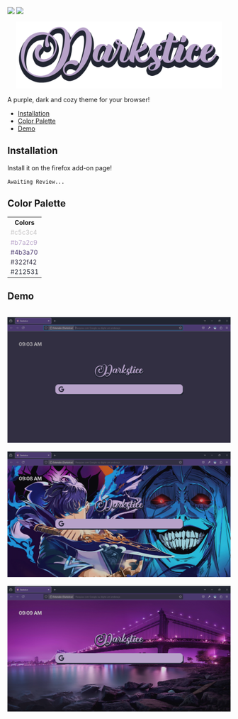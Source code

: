 ![](https://img.shields.io/badge/license-GPLv3-orange.svg)
![](https://tokei.rs/b1/github/MosukaSan/Darkstice_Firefox?category=code)

<div align=center>
    <img src="images/Darkstice_Logo_Light.png" height=150px>
</div>

A purple, dark and cozy theme for your browser!

- [Installation](#installation)
- [Color Palette](#color-palette)
- [Demo](#demo)

## Installation
Install it on the firefox add-on page!
```
Awaiting Review...
```

## Color Palette
<table>
    <tr>
        <th>Colors</th>
    </tr>
    <tr>
        <td style="color: #c5c3c4">#c5c3c4</td>
    </tr>
    <tr>
        <td style="color: #b7a2c9">#b7a2c9</td>
    </tr>
    <tr>
        <td style="color: #4b3a70">#4b3a70</td>
    </tr>
    <tr>
        <td style="color: #322f42">#322f42</td>
    </tr>
    <tr>
        <td style="color: #212531">#212531</td>
    </tr>
</table>

## Demo
<br>
<div align=center>
    <img src="images/Demo_1.png">
</div>
<br>
<div align=center>
    <img src="images/Demo_2.png">
</div>
<br>
<div align=center>
    <img src="images/Demo_3.png">
</div>

